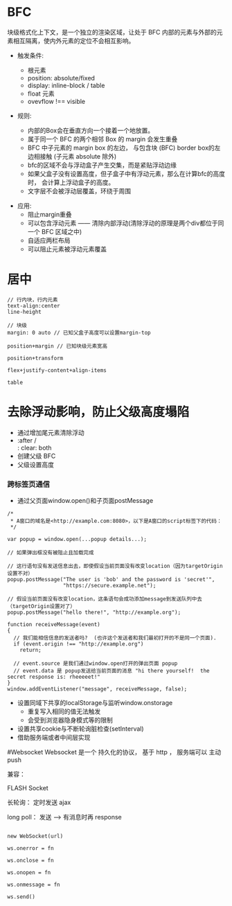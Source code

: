 # BFC
块级格式化上下文，是一个独立的渲染区域，让处于 BFC 内部的元素与外部的元素相互隔离，使内外元素的定位不会相互影响。

- 触发条件:

   * 根元素
   * position: absolute/fixed
   * display: inline-block / table
   * float 元素
   * ovevflow !== visible
>
- 规则:

   * 内部的Box会在垂直方向一个接着一个地放置。
   * 属于同一个 BFC 的两个相邻 Box 的 margin 会发生重叠
   * BFC 中子元素的 margin box 的左边， 与包含块 (BFC) border box的左边相接触 (子元素 absolute 除外)
   * bfc的区域不会与浮动盒子产生交集，而是紧贴浮动边缘
   * 如果父盒子没有设置高度，但子盒子中有浮动元素，那么在计算bfc的高度时， 会计算上浮动盒子的高度。
   * 文字层不会被浮动层覆盖，环绕于周围
>
- 应用:
   * 阻止margin重叠
   * 可以包含浮动元素 —— 清除内部浮动(清除浮动的原理是两个div都位于同一个 BFC 区域之中)
   * 自适应两栏布局
   * 可以阻止元素被浮动元素覆盖
# 居中
```
// 行内块，行内元素
text-align:center
line-height

// 块级
margin: 0 auto // 已知父盒子高度可以设置margin-top

position+margin // 已知块级元素宽高

position+transform 

flex+justify-content+align-items

table
```

# 去除浮动影响，防止父级高度塌陷

- 通过增加尾元素清除浮动
- :after / <br> : clear: both
- 创建父级 BFC
- 父级设置高度


### 跨标签页通信

- 通过父页面window.open()和子页面postMessage
```
/*
 * A窗口的域名是<http://example.com:8080>，以下是A窗口的script标签下的代码：
 */

var popup = window.open(...popup details...);

// 如果弹出框没有被阻止且加载完成

// 这行语句没有发送信息出去，即使假设当前页面没有改变location（因为targetOrigin设置不对）
popup.postMessage("The user is 'bob' and the password is 'secret'",
                  "https://secure.example.net");

// 假设当前页面没有改变location，这条语句会成功添加message到发送队列中去（targetOrigin设置对了）
popup.postMessage("hello there!", "http://example.org");

function receiveMessage(event)
{
  // 我们能相信信息的发送者吗?  (也许这个发送者和我们最初打开的不是同一个页面).
  if (event.origin !== "http://example.org")
    return;

  // event.source 是我们通过window.open打开的弹出页面 popup
  // event.data 是 popup发送给当前页面的消息 "hi there yourself!  the secret response is: rheeeeet!"
}
window.addEventListener("message", receiveMessage, false);

```
- 设置同域下共享的localStorage与监听window.onstorage
   - 重复写入相同的值无法触发
   - 会受到浏览器隐身模式等的限制
- 设置共享cookie与不断轮询脏检查(setInterval)
- 借助服务端或者中间层实现

#Websocket
Websocket 是一个 持久化的协议， 基于 http ， 服务端可以 主动 push


兼容：

FLASH Socket

长轮询： 定时发送 ajax

long poll： 发送 --> 有消息时再 response
```

new WebSocket(url)

ws.onerror = fn

ws.onclose = fn

ws.onopen = fn

ws.onmessage = fn

ws.send()
```
